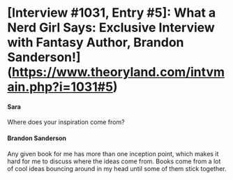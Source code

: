 # [Interview #1031, Entry #5]: What a Nerd Girl Says: Exclusive Interview with Fantasy Author, Brandon Sanderson!](https://www.theoryland.com/intvmain.php?i=1031#5)

#### Sara

Where does your inspiration come from?

#### Brandon Sanderson

Any given book for me has more than one inception point, which makes it hard for me to discuss where the ideas come from. Books come from a lot of cool ideas bouncing around in my head until some of them stick together.

